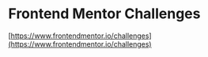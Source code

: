 # Frontend Mentor Challenges

[https://www.frontendmentor.io/challenges](https://www.frontendmentor.io/challenges)
